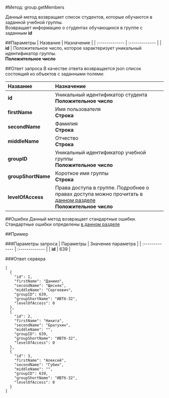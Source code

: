 #Метод: group.getMembers<a name="group.getMembers"/>

Данный метод возвращает список студентов, которые обучаются в заданной учебной группы.  
Возвращает информацию о студентах обучающихся в группе с заданным **id**

##Параметры
| Название     | Назначение     |
| :------------- | :------------- |
| **id**       | Положительное число, которое характеризует уникальный идентификатор группы.  <br>**Положительное число**       

##Ответ запроса
В качестве ответа возвращается json список состоящий из объектов с заданными полями:

| Название        | Назначение     |
| :------------- | :------------- |
|**id**               | Уникальный идентификатор студента<br>**Положительное число**
|**firstName**       | Имя пользователя<br>**Строка**
**secondName**      | Фамилия<br>**Строка**
**middleName**      | Отчество<br>**Строка**
**groupID** | Уникальный идентификатор учебной группы<br>**Положительное число**
**groupShortName** | Короткое имя группы<br>**Строка**
**levelOfAccess** | Права доступа в группе. Подробнее о правах доступа можно прочитать в [данном разделе](#levelOfAccess)<br>**Положительное число**


##Ошибки
Данный метод возвращает стандартные ошибки.  
Стандартные ошибки определены [в данном разделе](#errors)

##Пример

###Параметры запроса
| Параметры | Значение параметра     |
| :------------- | :------------- |
| **id**       | 639       |

###Ответ сервера

```
[
  {
    "id": 1,
    "firstName": "Даниил",
    "secondName": "Щесняк",
    "middleName": "Сергеевич",
    "groupID": 639,
    "groupShortName": "ИВТб-32",
    "levelOfAccess": 0
  },
  {
    "id": 2,
    "firstName": "Никита",
    "secondName": "Братухин",
    "middleName": "",
    "groupID": 639,
    "groupShortName": "ИВТб-32",
    "levelOfAccess": 0
  },
  {
    "id": 3,
    "firstName": "Алексей",
    "secondName": "Губин",
    "middleName": "",
    "groupID": 639,
    "groupShortName": "ИВТб-32",
    "levelOfAccess": 0
  }
]
```

